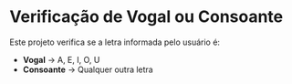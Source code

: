 # Verificação de Vogal ou Consoante

Este projeto verifica se a letra informada pelo usuário é:

- **Vogal** → A, E, I, O, U  
- **Consoante** → Qualquer outra letra  

